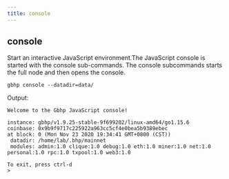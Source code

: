 ```yaml
---
title: console
---
```


## console

Start an interactive JavaScript environment.The JavaScript console is started with the console sub-commands. The console subcommands starts the full node and then opens the console.

```shell
gbhp console --datadir=data/
```

Output:

```
Welcome to the Gbhp JavaScript console!

instance: gbhp/v1.9.25-stable-9f699202/linux-amd64/go1.15.6
coinbase: 0x9b9f9717c225922a963cc5cf4e0bea5b9389ebec
at block: 0 (Mon Nov 23 2020 19:34:41 GMT+0800 (CST))
 datadir: /home/lab/.bhp/mainnet
 modules: admin:1.0 clique:1.0 debug:1.0 eth:1.0 miner:1.0 net:1.0 personal:1.0 rpc:1.0 txpool:1.0 web3:1.0

To exit, press ctrl-d
>

```

